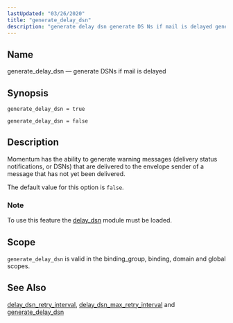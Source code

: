 ```yaml
---
lastUpdated: "03/26/2020"
title: "generate_delay_dsn"
description: "generate delay dsn generate DS Ns if mail is delayed generate delay dsn true generate delay dsn false Momentum has the ability to generate warning messages delivery status notifications or DS Ns that are delivered to the envelope sender of a message that has not yet been delivered The default..."
---
```


<a name="conf.ref.generate_delay_dsn"></a> 
## Name

generate_delay_dsn — generate DSNs if mail is delayed

## Synopsis

`generate_delay_dsn = true`

`generate_delay_dsn = false`

<a name="idp9655248"></a> 
## Description

Momentum has the ability to generate warning messages (delivery status notifications, or DSNs) that are delivered to the envelope sender of a message that has not yet been delivered.

The default value for this option is `false`.

### Note

To use this feature the [delay_dsn](/momentum/3/3-reference/3-reference-modules-delay-dsn) module must be loaded.

<a name="idp9660112"></a> 
## Scope

`generate_delay_dsn` is valid in the binding_group, binding, domain and global scopes.

<a name="idp9662192"></a> 
## See Also

[delay_dsn_retry_interval](/momentum/3/3-reference/3-reference-conf-ref-delay-dsn-retry-interval), [delay_dsn_max_retry_interval](/momentum/3/3-reference/3-reference-conf-ref-delay-dsn-max-retry-interval) and [generate_delay_dsn](/momentum/3/3-reference/3-reference-conf-ref-generate-delay-dsn)